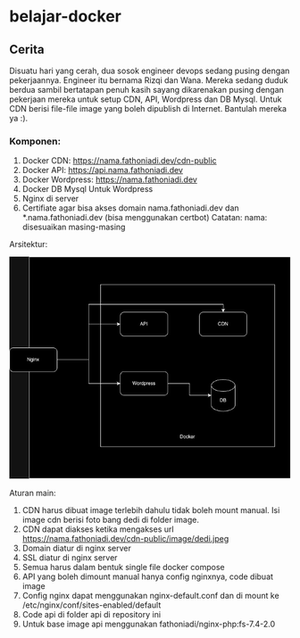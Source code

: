# belajar-docker
## Cerita
Disuatu hari yang cerah, dua sosok engineer devops sedang pusing dengan pekerjaannya. Engineer itu bernama Rizqi dan Wana. Mereka sedang duduk berdua sambil bertatapan penuh kasih sayang dikarenakan pusing dengan pekerjaan mereka untuk setup CDN, API, Wordpress dan DB Mysql. Untuk CDN berisi file-file image yang boleh dipublish di Internet. Bantulah mereka ya :).
### Komponen:
1. Docker CDN: https://nama.fathoniadi.dev/cdn-public
2. Docker API: https://api.nama.fathoniadi.dev
3. Docker Wordpress: https://nama.fathoniadi.dev
4. Docker DB Mysql Untuk Wordpress
5. Nginx di server
6. Certifiate agar bisa akses domain nama.fathoniadi.dev dan *.nama.fathoniadi.dev (bisa menggunakan certbot)
Catatan: 
nama: disesuaikan masing-masing


Arsitektur:

![](./belajar-docker.jpg)


Aturan main:
1. CDN harus dibuat image terlebih dahulu tidak boleh mount manual. Isi image cdn berisi foto bang dedi di folder image.
2. CDN dapat diakses ketika mengakses url https://nama.fathoniadi.dev/cdn-public/image/dedi.jpeg
3. Domain diatur di nginx server
4. SSL diatur di nginx server
5. Semua harus dalam bentuk single file docker compose
6. API yang boleh dimount manual hanya config nginxnya, code dibuat image
7. Config nginx dapat menggunakan nginx-default.conf dan di mount ke /etc/nginx/conf/sites-enabled/default
8. Code api di folder api di repository ini
9. Untuk base image api menggunakan fathoniadi/nginx-php:fs-7.4-2.0








